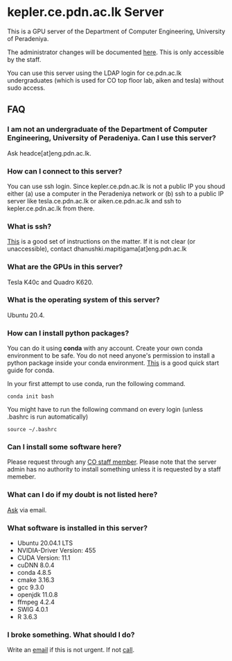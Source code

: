# kepler.ce.pdn.ac.lk Server

This is a GPU server of the Department of Computer Engineering, University of Peradeniya. 

The administrator changes will be documented [here](https://github.com/cepdnaclk/kepler-server-documentation). This is only accessible by the staff.

You can use this server using the LDAP login for ce.pdn.ac.lk undergraduates (which is used for CO top floor lab, aiken and tesla) without sudo access.

## FAQ

<!-- ### How can a ce.pdn.ac.lk undergraduate get a docker enabled account?

Send an email to headce[at]eng.pdn.ac.lk with your registration number requesting an account in this server. If you are allowed to have one, head of the Department will forward the request to the server admin and you will recieve a login.
 -->

### I am not an undergraduate of the Department of Computer Engineering, University of Peradeniya. Can I use this server?

Ask headce[at]eng.pdn.ac.lk.<!--  Specify whether you need a normal LDAP account or a normal LDAP account + docker. -->

### How can I connect to this server?

You can use ssh login. Since kepler.ce.pdn.ac.lk is not a public IP you shoud either (a) use a computer in the Peradeniya network or (b) ssh to a public IP server like tesla.ce.pdn.ac.lk or aiken.ce.pdn.ac.lk and ssh to kepler.ce.pdn.ac.lk from there.

### What is ssh?
[This](https://ce-pdn-ac-lk.com/cewiki/server_use:use_of_servers) is a good set of instructions on the matter. If it is not clear (or unaccessible), contact dhanushki.mapitigama[at]eng.pdn.ac.lk 

### What are the GPUs in this server?

Tesla K40c and Quadro K620.

###  What is the operating system of this server?

Ubuntu 20.4.


### How can I install python packages?

You can do it using **conda** with any account. Create your own conda environment to be safe. You do not need anyone's permission to install a python package inside your conda environment. [This](https://docs.conda.io/projects/conda/en/4.6.0/_downloads/52a95608c49671267e40c689e0bc00ca/conda-cheatsheet.pdf) is a good quick start guide for conda.
<!-- 2. **docker** with docker enabled accounts. -->

In your first attempt to use conda, run the following command.

```
conda init bash
```
You might have to run the following command on every login (unless .bashrc is run automatically)
```
source ~/.bashrc
```


###  Can I install some software here?

Please request through any [CO staff member](http://www.ce.pdn.ac.lk/academic-staff/). Please note that the server admin has no authority to install something unless it is requested by a staff memeber.

### What can I do if my doubt is not listed here?

[Ask](https://gihan.me/contact) via email.

### What software is installed in this server?

* Ubuntu 20.04.1 LTS
* NVIDIA-Driver Version: 455
* CUDA Version: 11.1
* cuDNN 8.0.4
* conda 4.8.5
* cmake 3.16.3
* gcc 9.3.0
* openjdk 11.0.8
* ffmpeg 4.2.4
* SWIG 4.0.1
* R 3.6.3 

### I broke something. What should I do?

Write an [email](https://gihan.me/contact) if this is not urgent. If not [call](https://gihan.me/contact).